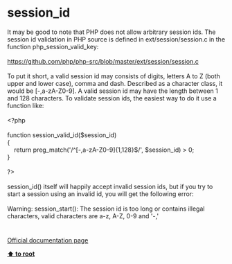 # session_id




<div class="phpcode"><span class="html">
It may be good to note that PHP does not allow arbitrary session ids. The session id validation in PHP source is defined in ext/session/session.c in the function php_session_valid_key:<br><br><a href="https://github.com/php/php-src/blob/master/ext/session/session.c" rel="nofollow" target="_blank">https://github.com/php/php-src/blob/master/ext/session/session.c</a><br><br>To put it short, a valid session id may consists of digits, letters A to Z (both upper and lower case), comma and dash. Described as a character class, it would be [-,a-zA-Z0-9]. A valid session id may have the length between 1 and 128 characters. To validate session ids, the easiest way to do it use a function like:<br><br><span class="default">&lt;?php<br><br></span><span class="keyword">function </span><span class="default">session_valid_id</span><span class="keyword">(</span><span class="default">$session_id</span><span class="keyword">)<br>{<br>&#xA0; &#xA0; return </span><span class="default">preg_match</span><span class="keyword">(</span><span class="string">&apos;/^[-,a-zA-Z0-9]{1,128}$/&apos;</span><span class="keyword">, </span><span class="default">$session_id</span><span class="keyword">) &gt; </span><span class="default">0</span><span class="keyword">;<br>}<br><br></span><span class="default">?&gt;<br></span><br>session_id() itself will happily accept invalid session ids, but if you try to start a session using an invalid id, you will get the following error:<br><br>Warning: session_start(): The session id is too long or contains illegal characters, valid characters are a-z, A-Z, 0-9 and &apos;-,&apos;</span>
</div>
  

#

[Official documentation page](https://www.php.net/manual/en/function.session-id.php)

**[⬆ to root](/)**